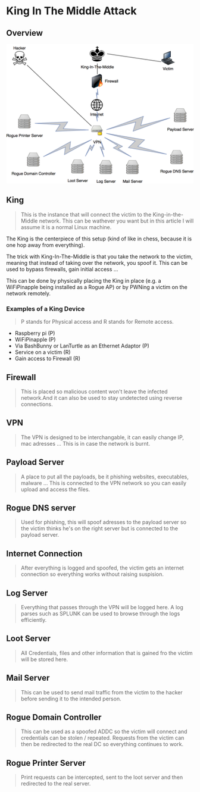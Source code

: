 # King In The Middle Attack

## Overview

![King In The Middle Network](../.gitbook/assets/king-in-the-middle-4.png)

## King

> This is the instance that will connect the victim to the King-in-the-Middle network. This can be wathever you want but in this article I will assume it is a normal Linux machine.

The King is the centerpiece of this setup \(kind of like in chess, because it is one hop away from everything\).

The trick with King-In-The-Middle is that you take the network to the victim, meaning that instead of taking over the network, you spoof it. This can be used to bypass firewalls, gain initial access ...

This can be done by physically placing the King in place \(e.g. a WiFiPinapple being installed as a Rogue AP\) or by PWNing a victim on the network remotely.

### Examples of a King Device

> P stands for Physical access and R stands for Remote access.

* Raspberry pi \(P\)
* WiFiPinapple \(P\)
* Via BashBunny or LanTurtle as an Ethernet Adaptor \(P\)
* Service on a victim \(R\)
* Gain access to Firewall \(R\)

## Firewall

> This is placed so malicious content won't leave the infected network.And it can also be used to stay undetected using reverse connections.

## VPN

> The VPN is designed to be interchangable, it can easily change IP, mac adresses ... This is in case the network is burnt.

## Payload Server

> A place to put all the payloads, be it phishing websites, executables, malware ... This is connected to the VPN network so you can easily upload and access the files.

## Rogue DNS server

> Used for phishing, this will spoof adresses to the payload server so the victim thinks he's on the right server but is connected to the payload server.

## Internet Connection

> After everything is logged and spoofed, the victim gets an internet connection so everything works without raising suspision.

## Log Server

> Everything that passes through the VPN will be logged here. A log parses such as SPLUNK can be used to browse through the logs efficiently.

## Loot Server

> All Credentials, files and other information that is gained fro the victim will be stored here.

## Mail Server

> This can be used to send mail traffic from the victim to the hacker before sending it to the intended person.

## Rogue Domain Controller

> This can be used as a spoofed ADDC so the victim will connect and credentials can be stolen / repeated. Requests from the victim can then be redirected to the real DC so everything continues to work.

## Rogue Printer Server

> Print requests can be intercepted, sent to the loot server and then redirected to the real server.

